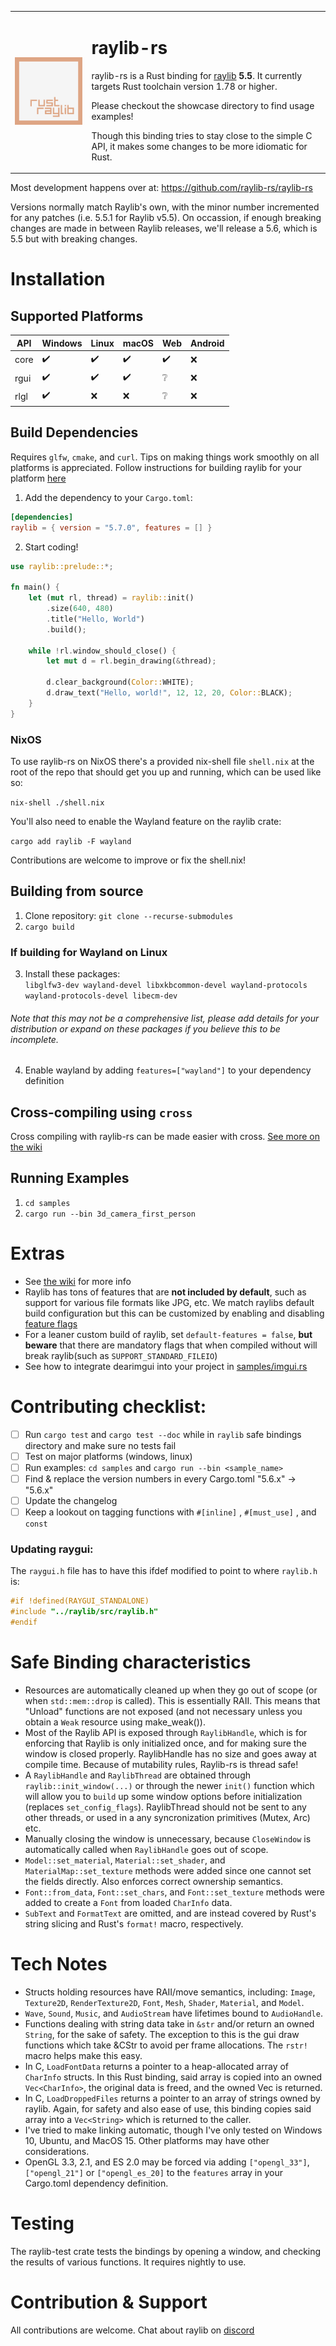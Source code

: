 <table border="0">
<tr>
<td>

![logo](logo/raylib-rust_256x256.png)

</td>
<td>

# raylib-rs

raylib-rs is a Rust binding for [raylib](http://www.raylib.com/) **5.5**. It currently targets Rust toolchain version 1.78 or higher.

Please checkout the showcase directory to find usage examples!

Though this binding tries to stay close to the simple C API, it makes some changes to be more idiomatic for Rust.

</td>
</tr>
</table>

Most development happens over at: https://github.com/raylib-rs/raylib-rs

Versions normally match Raylib's own, with the minor number incremented for any patches (i.e. 5.5.1 for Raylib v5.5). On occassion, if enough breaking changes are made in between Raylib releases, we'll release a 5.6, which is 5.5 but with breaking changes.

# Installation

## Supported Platforms

| API  | Windows            | Linux              | macOS              | Web                | Android |
| ---- | ------------------ | ------------------ | ------------------ | ------------------ | ------- |
| core | :heavy_check_mark: | :heavy_check_mark: | :heavy_check_mark: | :heavy_check_mark: | :x:     |
| rgui | :heavy_check_mark: | :heavy_check_mark: | :heavy_check_mark: | ❔                 | :x:     |
| rlgl | :heavy_check_mark: | :x:                | :x:                | ❔                 | :x:     |

## Build Dependencies

Requires `glfw`, `cmake`, and `curl`. Tips on making things work smoothly on all platforms is appreciated.
Follow instructions for building raylib for your platform [here](https://github.com/raysan5/raylib/wiki)

1. Add the dependency to your `Cargo.toml`:

```toml
[dependencies]
raylib = { version = "5.7.0", features = [] }
```

2. Start coding!

```rust
use raylib::prelude::*;

fn main() {
    let (mut rl, thread) = raylib::init()
        .size(640, 480)
        .title("Hello, World")
        .build();

    while !rl.window_should_close() {
        let mut d = rl.begin_drawing(&thread);

        d.clear_background(Color::WHITE);
        d.draw_text("Hello, world!", 12, 12, 20, Color::BLACK);
    }
}
```

### NixOS

To use raylib-rs on NixOS there's a provided nix-shell file `shell.nix` at the root of the repo that should get you up and running, which can be used like so:

`nix-shell ./shell.nix`

You'll also need to enable the Wayland feature on the raylib crate:

`cargo add raylib -F wayland`

Contributions are welcome to improve or fix the shell.nix!

## Building from source

1. Clone repository: `git clone --recurse-submodules`
2. `cargo build`

### If building for Wayland on Linux

3. Install these packages:  
   `libglfw3-dev wayland-devel libxkbcommon-devel wayland-protocols wayland-protocols-devel libecm-dev`

###### Note that this may not be a comprehensive list, please add details for your distribution or expand on these packages if you believe this to be incomplete.

4. Enable wayland by adding `features=["wayland"]` to your dependency definition

## Cross-compiling using `cross`

Cross compiling with raylib-rs can be made easier with cross. [See more on the wiki](https://github.com/raylib-rs/raylib-rs/wiki/Cross%E2%80%90compiling-using-cross)

## Running Examples
1. `cd samples`
2. `cargo run --bin 3d_camera_first_person`

# Extras
- See [the wiki](https://github.com/raylib-rs/raylib-rs/wiki) for more info
- Raylib has tons of features that are **not included by default**, such as support for various file formats like JPG, etc. We match raylibs default build configuration but this can be customized by enabling and disabling [feature flags](https://github.com/raylib-rs/raylib-rs/blob/unstable/raylib/Cargo.toml)
- For a leaner custom build of raylib, set `default-features = false`, **but beware** that there are mandatory flags that when compiled without will break raylib(such as `SUPPORT_STANDARD_FILEIO`)
- See how to integrate dearimgui into your project in [samples/imgui.rs](https://github.com/raylib-rs/raylib-rs/blob/unstable/samples/imgui.rs)

# Contributing checklist:
- [ ] Run `cargo test` and `cargo test --doc`  while in `raylib` safe bindings directory and make sure no tests fail
- [ ] Test on major platforms (windows, linux)
- [ ] Run examples: `cd samples` and `cargo run --bin <sample_name>`
- [ ] Find & replace the version numbers in every Cargo.toml "5.6.x" -> "5.6.x"
- [ ] Update the changelog
- [ ] Keep a lookout on tagging functions with `#[inline]` , `#[must_use]` , and `const`

### Updating raygui:
The `raygui.h` file has to have this ifdef modified to point to where `raylib.h` is:
```c
#if !defined(RAYGUI_STANDALONE)
#include "../raylib/src/raylib.h"
#endif
```

# Safe Binding characteristics
- Resources are automatically cleaned up when they go out of scope (or when `std::mem::drop` is called). This is essentially RAII. This means that "Unload" functions are not exposed (and not necessary unless you obtain a `Weak` resource using make_weak()).
- Most of the Raylib API is exposed through `RaylibHandle`, which is for enforcing that Raylib is only initialized once, and for making sure the window is closed properly. RaylibHandle has no size and goes away at compile time. Because of mutability rules, Raylib-rs is thread safe!
- A `RaylibHandle` and `RaylibThread` are obtained through `raylib::init_window(...)` or through the newer `init()` function which will allow you to `build` up some window options before initialization (replaces `set_config_flags`). RaylibThread should not be sent to any other threads, or used in a any syncronization primitives (Mutex, Arc) etc.
- Manually closing the window is unnecessary, because `CloseWindow` is automatically called when `RaylibHandle` goes out of scope.
- `Model::set_material`, `Material::set_shader`, and `MaterialMap::set_texture` methods were added since one cannot set the fields directly. Also enforces correct ownership semantics.
- `Font::from_data`, `Font::set_chars`, and `Font::set_texture` methods were added to create a `Font` from loaded `CharInfo` data.
- `SubText` and `FormatText` are omitted, and are instead covered by Rust's string slicing and Rust's `format!` macro, respectively.

# Tech Notes

- Structs holding resources have RAII/move semantics, including: `Image`, `Texture2D`, `RenderTexture2D`, `Font`, `Mesh`, `Shader`, `Material`, and `Model`.
- `Wave`, `Sound`, `Music`, and `AudioStream` have lifetimes bound to `AudioHandle`.
- Functions dealing with string data take in `&str` and/or return an owned `String`, for the sake of safety. The exception to this is the gui draw functions which take &CStr to avoid per frame allocations. The `rstr!` macro helps make this easy.
- In C, `LoadFontData` returns a pointer to a heap-allocated array of `CharInfo` structs. In this Rust binding, said array is copied into an owned `Vec<CharInfo>`, the original data is freed, and the owned Vec is returned.
- In C, `LoadDroppedFiles` returns a pointer to an array of strings owned by raylib. Again, for safety and also ease of use, this binding copies said array into a `Vec<String>` which is returned to the caller.
- I've tried to make linking automatic, though I've only tested on Windows 10, Ubuntu, and MacOS 15. Other platforms may have other considerations.
- OpenGL 3.3, 2.1, and ES 2.0 may be forced via adding `["opengl_33"]`, `["opengl_21"]` or `["opengl_es_20]` to the `features` array in your Cargo.toml dependency definition.

# Testing

The raylib-test crate tests the bindings by opening a window, and checking the results of various functions. It requires nightly to use.

# Contribution & Support

All contributions are welcome. Chat about raylib on [discord](https://discord.gg/VkzNHUE)
